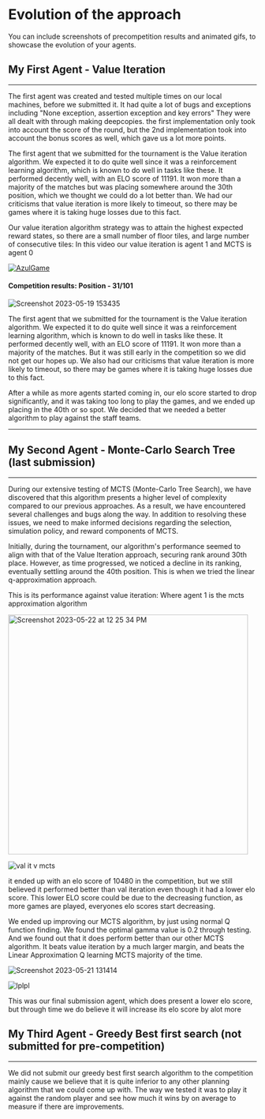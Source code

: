 # Evolution of the approach

You can include screenshots of precompetition results and animated gifs, to showcase the evolution of your agents.

## My First Agent - Value Iteration
----
The first agent was created and tested multiple times on our local machines, before we submitted it. It had quite a lot of bugs and exceptions including "None exception, assertion exception and key errors" They were all dealt with through making deepcopies. the first implementation only took into account the score of the round, but the 2nd implementation took into account the bonus scores as well, which gave us a lot more points.

The first agent that we submitted for the tournament is the Value iteration algorithm. We expected it to do quite well since it was a reinforcement learning algorithm, which is known to do well in tasks like these. It performed decently well, with an ELO score of 11191. It won more than a majority of the matches but was placing somewhere around the 30th position, which we thought we could do a lot better than. We had our criticisms that value iteration is more likely to timeout, so there may be games where it is taking huge losses due to this fact.

Our value iteration algorithm strategy was to attain the highest expected reward states, so there are a small number of floor tiles, and large number of consecutive tiles: In this video our value iteration is agent 1 and MCTS is agent 0

[![AzulGame](https://github.com/COMP90054-2023S1/assignment3-azul--team_53/assets/80197186/9e30c4d4-7625-463e-9724-07f9cf4434c5)](https://www.youtube.com/watch?v=VxvTdHGahRE)

#### Competition results: Position - 31/101 

![Screenshot 2023-05-19 153435](https://github.com/COMP90054-2023S1/assignment3-azul--team_53/assets/104483559/83a832d5-495e-4617-a712-210610d3e4d6)

The first agent that we submitted for the tournament is the Value iteration algorithm. We expected it to do quite well since it was a reinforcement learning algorithm, which is known to do well in tasks like these. It performed decently well, with an ELO score of 11191. It won more than a majority of the matches. But it was still early in the competition so we did not get our hopes up. We also had our criticisms that value iteration is more likely to timeout, so there may be games where it is taking huge losses due to this fact.

After a while as more agents started coming in, our elo score started to drop significantly, and it was taking too long to play the games, and we ended up placing in the 40th or so spot. We decided that we needed a better algorithm to play against the staff teams.

----
## My Second Agent - Monte-Carlo Search Tree (last submission)
----

During our extensive testing of MCTS (Monte-Carlo Tree Search), we have discovered that this algorithm presents a higher level of complexity compared to our previous approaches. As a result, we have encountered several challenges and bugs along the way. In addition to resolving these issues, we need to make informed decisions regarding the selection, simulation policy, and reward components of MCTS.

Initially, during the tournament, our algorithm's performance seemed to align with that of the Value Iteration approach, securing rank around 30th place. However, as time progressed, we noticed a decline in its ranking, eventually settling around the 40th position. This is when we tried the linear q-approximation approach.

This is its performance against value iteration: Where agent 1 is the mcts approximation algorithm

<img width="486" alt="Screenshot 2023-05-22 at 12 25 34 PM" src="https://github.com/COMP90054-2023S1/assignment3-azul--team_53/assets/128003981/b26a524c-eb4b-429c-8120-429f8f3063a7">

![val it v mcts](https://github.com/COMP90054-2023S1/assignment3-azul--team_53/assets/80197186/e4515aa5-ed0d-49ca-9ee8-807f822af48c)

it ended up with an elo score of 10480 in the competition, but we still believed it performed better than val iteration even though it had a lower elo score. This lower ELO score could be due to the decreasing function, as more games are played, everyones elo scores start decreasing.

We ended up improving our MCTS algorithm, by just using normal Q function finding. We found the optimal gamma value is 0.2 through testing. And we found out that it does perform better than our other MCTS algorithm. It beats value iteration by a much larger margin, and beats the Linear Approximation Q learning MCTS majority of the time. 

![Screenshot 2023-05-21 131414](https://github.com/COMP90054-2023S1/assignment3-azul--team_53/assets/80197186/9162e8eb-6b32-46cf-9420-36bba087e214)

![lplpl](https://github.com/COMP90054-2023S1/assignment3-azul--team_53/assets/80197186/bff002d5-fff3-4d13-adeb-d48c0a67c5d5)

This was our final submission agent, which does present a lower elo score, but through  time we do believe it will increase its elo score by alot more

## My Third Agent - Greedy Best first search (not submitted for pre-competition)
----

We did not submit our greedy best first search algorithm to the competition mainly cause we believe that it is quite inferior to any other planning algorithm that we could come up with. The way we tested it was to play it against the random player and see how much it wins by on average to measure if there are improvements.
